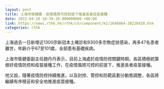 ```yaml
---
layout: post
title: 上海市衛健委︰疫情風險可控前提下推進長者疫苗接種
date: 2022-04-28 10:39:20.000000000 +08:00
link: https://news.rthk.hk/rthk/ch/component/k2/1646064-20220428.htm
categories: rthk
---
```


上海過去一日新增近1300宗新冠本土確診和9300多宗無症狀感染，再多47名患者離世，年齡介乎67至101歲，全部患有基礎疾病。

上海市衛健委副主任趙丹丹表示，目前上海處於疫情防控關鍵時期，各區積極統籌做好疫情防控和疫苗接種工作，在疫情風險可控的前提下，推進長者疫苗接種。

他又說，隨著疫情防控持續推進，以及封控、管控和防範區劃分動態調整，各區將繼續有序穩妥和安全地推進疫苗接種。
